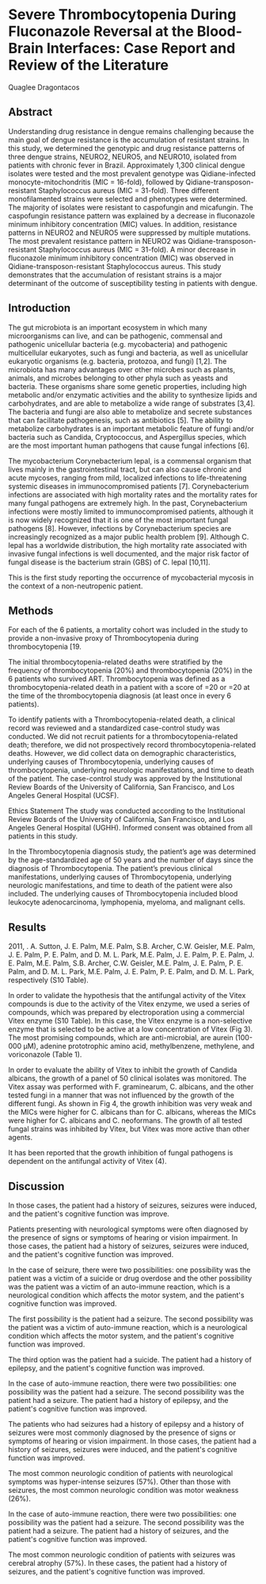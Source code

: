 # Severe Thrombocytopenia During Fluconazole Reversal at the Blood-Brain Interfaces: Case Report and Review of the Literature
Quaglee Dragontacos


## Abstract
Understanding drug resistance in dengue remains challenging because the main goal of dengue resistance is the accumulation of resistant strains. In this study, we determined the genotypic and drug resistance patterns of three dengue strains, NEURO2, NEURO5, and NEURO10, isolated from patients with chronic fever in Brazil. Approximately 1,300 clinical dengue isolates were tested and the most prevalent genotype was Qidiane-infected monocyte-mitochondritis (MIC = 16-fold), followed by Qidiane-transposon-resistant Staphylococcus aureus (MIC = 31-fold). Three different monofilamented strains were selected and phenotypes were determined. The majority of isolates were resistant to caspofungin and micafungin. The caspofungin resistance pattern was explained by a decrease in fluconazole minimum inhibitory concentration (MIC) values. In addition, resistance patterns in NEURO2 and NEURO5 were suppressed by multiple mutations. The most prevalent resistance pattern in NEURO2 was Qidiane-transposon-resistant Staphylococcus aureus (MIC = 31-fold). A minor decrease in fluconazole minimum inhibitory concentration (MIC) was observed in Qidiane-transposon-resistant Staphylococcus aureus. This study demonstrates that the accumulation of resistant strains is a major determinant of the outcome of susceptibility testing in patients with dengue.


## Introduction
The gut microbiota is an important ecosystem in which many microorganisms can live, and can be pathogenic, commensal and pathogenic unicellular bacteria (e.g. mycobacteria) and pathogenic multicellular eukaryotes, such as fungi and bacteria, as well as unicellular eukaryotic organisms (e.g. bacteria, protozoa, and fungi) [1,2]. The microbiota has many advantages over other microbes such as plants, animals, and microbes belonging to other phyla such as yeasts and bacteria. These organisms share some genetic properties, including high metabolic and/or enzymatic activities and the ability to synthesize lipids and carbohydrates, and are able to metabolize a wide range of substrates [3,4]. The bacteria and fungi are also able to metabolize and secrete substances that can facilitate pathogenesis, such as antibiotics [5]. The ability to metabolize carbohydrates is an important metabolic feature of fungi and/or bacteria such as Candida, Cryptococcus, and Aspergillus species, which are the most important human pathogens that cause fungal infections [6].

The mycobacterium Corynebacterium lepal, is a commensal organism that lives mainly in the gastrointestinal tract, but can also cause chronic and acute mycoses, ranging from mild, localized infections to life-threatening systemic diseases in immunocompromised patients [7]. Corynebacterium infections are associated with high mortality rates and the mortality rates for many fungal pathogens are extremely high. In the past, Corynebacterium infections were mostly limited to immunocompromised patients, although it is now widely recognized that it is one of the most important fungal pathogens [8]. However, infections by Corynebacterium species are increasingly recognized as a major public health problem [9]. Although C. lepal has a worldwide distribution, the high mortality rate associated with invasive fungal infections is well documented, and the major risk factor of fungal disease is the bacterium strain (GBS) of C. lepal [10,11].

This is the first study reporting the occurrence of mycobacterial mycosis in the context of a non-neutropenic patient.


## Methods
For each of the 6 patients, a mortality cohort was included in the study to provide a non-invasive proxy of Thrombocytopenia during thrombocytopenia [19.

The initial thrombocytopenia-related deaths were stratified by the frequency of thrombocytopenia (20%) and thrombocytopenia (20%) in the 6 patients who survived ART. Thrombocytopenia was defined as a thrombocytopenia-related death in a patient with a score of =20 or =20 at the time of the thrombocytopenia diagnosis (at least once in every 6 patients).

To identify patients with a Thrombocytopenia-related death, a clinical record was reviewed and a standardized case-control study was conducted. We did not recruit patients for a thrombocytopenia-related death; therefore, we did not prospectively record thrombocytopenia-related deaths. However, we did collect data on demographic characteristics, underlying causes of Thrombocytopenia, underlying causes of thrombocytopenia, underlying neurologic manifestations, and time to death of the patient. The case-control study was approved by the Institutional Review Boards of the University of California, San Francisco, and Los Angeles General Hospital (UCSF).

Ethics Statement
The study was conducted according to the Institutional Review Boards of the University of California, San Francisco, and Los Angeles General Hospital (UGHH). Informed consent was obtained from all patients in this study.

In the Thrombocytopenia diagnosis study, the patient’s age was determined by the age-standardized age of 50 years and the number of days since the diagnosis of Thrombocytopenia. The patient’s previous clinical manifestations, underlying causes of Thrombocytopenia, underlying neurologic manifestations, and time to death of the patient were also included. The underlying causes of Thrombocytopenia included blood leukocyte adenocarcinoma, lymphopenia, myeloma, and malignant cells.


## Results
2011, . A. Sutton, J. E. Palm, M.E. Palm, S.B. Archer, C.W. Geisler, M.E. Palm, J. E. Palm, P. E. Palm, and D. M. L. Park, M.E. Palm, J. E. Palm, P. E. Palm, J. E. Palm, M.E. Palm, S.B. Archer, C.W. Geisler, M.E. Palm, J. E. Palm, P. E. Palm, and D. M. L. Park, M.E. Palm, J. E. Palm, P. E. Palm, and D. M. L. Park, respectively (S10 Table).

In order to validate the hypothesis that the antifungal activity of the Vitex compounds is due to the activity of the Vitex enzyme, we used a series of compounds, which was prepared by electroporation using a commercial Vitex enzyme (S10 Table). In this case, the Vitex enzyme is a non-selective enzyme that is selected to be active at a low concentration of Vitex (Fig 3). The most promising compounds, which are anti-microbial, are aurein (100-000 µM), adenine prototrophic amino acid, methylbenzene, methylene, and voriconazole (Table 1).

In order to evaluate the ability of Vitex to inhibit the growth of Candida albicans, the growth of a panel of 50 clinical isolates was monitored. The Vitex assay was performed with F. graminearum, C. albicans, and the other tested fungi in a manner that was not influenced by the growth of the different fungi. As shown in Fig 4, the growth inhibition was very weak and the MICs were higher for C. albicans than for C. albicans, whereas the MICs were higher for C. albicans and C. neoformans. The growth of all tested fungal strains was inhibited by Vitex, but Vitex was more active than other agents.

It has been reported that the growth inhibition of fungal pathogens is dependent on the antifungal activity of Vitex (4).


## Discussion
In those cases, the patient had a history of seizures, seizures were induced, and the patient's cognitive function was improve.

Patients presenting with neurological symptoms were often diagnosed by the presence of signs or symptoms of hearing or vision impairment. In those cases, the patient had a history of seizures, seizures were induced, and the patient's cognitive function was improved.

In the case of seizure, there were two possibilities: one possibility was the patient was a victim of a suicide or drug overdose and the other possibility was the patient was a victim of an auto-immune reaction, which is a neurological condition which affects the motor system, and the patient's cognitive function was improved.

The first possibility is the patient had a seizure. The second possibility was the patient was a victim of auto-immune reaction, which is a neurological condition which affects the motor system, and the patient's cognitive function was improved.

The third option was the patient had a suicide. The patient had a history of epilepsy, and the patient's cognitive function was improved.

In the case of auto-immune reaction, there were two possibilities: one possibility was the patient had a seizure. The second possibility was the patient had a seizure. The patient had a history of epilepsy, and the patient's cognitive function was improved.

The patients who had seizures had a history of epilepsy and a history of seizures were most commonly diagnosed by the presence of signs or symptoms of hearing or vision impairment. In those cases, the patient had a history of seizures, seizures were induced, and the patient's cognitive function was improved.

The most common neurologic condition of patients with neurological symptoms was hyper-intense seizures (57%). Other than those with seizures, the most common neurologic condition was motor weakness (26%).

In the case of auto-immune reaction, there were two possibilities: one possibility was the patient had a seizure. The second possibility was the patient had a seizure. The patient had a history of seizures, and the patient's cognitive function was improved.

The most common neurologic condition of patients with seizures was cerebral atrophy (57%). In these cases, the patient had a history of seizures, and the patient's cognitive function was improved.
